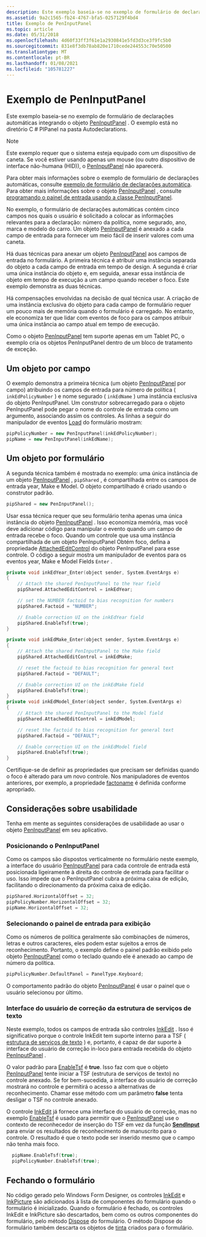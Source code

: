 ```yaml
---
description: Este exemplo baseia-se no exemplo de formulário de declarações automáticas integrando o objeto PenInputPanel. O exemplo está no diretório C \# PIPanel na pasta Autodeclarations.
ms.assetid: 9a2c1565-fb24-4767-bfa5-0257129f4bd4
title: Exemplo de PenInputPanel
ms.topic: article
ms.date: 05/31/2018
ms.openlocfilehash: 4d60f33ff3f61e1a2930841e5fd3d3ce3f9fc5b0
ms.sourcegitcommit: 831e8f3db78ab820e1710cede244553c70e50500
ms.translationtype: MT
ms.contentlocale: pt-BR
ms.lasthandoff: 01/08/2021
ms.locfileid: "105781227"
---
```

# <a name="peninputpanel-sample"></a>Exemplo de PenInputPanel

Este exemplo baseia-se no exemplo de formulário de declarações automáticas integrando o objeto [PenInputPanel](/previous-versions/aa514041(v=msdn.10)) . O exemplo está no diretório C \# PIPanel na pasta Autodeclarations.

> [!Note]  
> Este exemplo requer que o sistema esteja equipado com um dispositivo de caneta. Se você estiver usando apenas um mouse (ou outro dispositivo de interface não-humana (HID)), o [PenInputPanel](/previous-versions/aa514041(v=msdn.10)) não aparecerá.

 

Para obter mais informações sobre o exemplo de formulário de declarações automáticas, consulte [exemplo de formulário de declarações automática](auto-claims-form-sample.md). Para obter mais informações sobre o objeto [PenInputPanel](/previous-versions/aa514041(v=msdn.10)) , consulte [programando o painel de entrada usando a classe PenInputPanel](programming-the-input-panel-using-the-peninputpanel-class.md).

No exemplo, o formulário de declarações automáticas contém cinco campos nos quais o usuário é solicitado a colocar as informações relevantes para a declaração: número da política, nome segurado, ano, marca e modelo do carro. Um objeto [PenInputPanel](/previous-versions/aa514041(v=msdn.10)) é anexado a cada campo de entrada para fornecer um meio fácil de inserir valores com uma caneta.

Há duas técnicas para anexar um objeto [PenInputPanel](/previous-versions/aa514041(v=msdn.10)) aos campos de entrada no formulário. A primeira técnica é atribuir uma instância separada do objeto a cada campo de entrada em tempo de design. A segunda é criar uma única instância do objeto e, em seguida, anexar essa instância de objeto em tempo de execução a um campo quando receber o foco. Este exemplo demonstra as duas técnicas.

Há compensações envolvidas na decisão de qual técnica usar. A criação de uma instância exclusiva do objeto para cada campo de formulário requer um pouco mais de memória quando o formulário é carregado. No entanto, ele economiza ter que lidar com eventos de foco para os campos atribuir uma única instância ao campo atual em tempo de execução.

Como o objeto [PenInputPanel](/previous-versions/aa514041(v=msdn.10)) tem suporte apenas em um Tablet PC, o exemplo cria os objetos PenInputPanel dentro de um bloco de tratamento de exceção.

## <a name="one-object-per-field"></a>Um objeto por campo

O exemplo demonstra a primeira técnica (um objeto [PenInputPanel](/previous-versions/aa514041(v=msdn.10)) por campo) atribuindo os campos de entrada para número de política ( `inkEdPolicyNumber` ) e nome segurado ( `inkEdName` ) uma instância exclusiva do objeto PenInputPanel. Um construtor sobrecarregado para o objeto PenInputPanel pode pegar o nome do controle de entrada como um argumento, associando assim os controles. As linhas a seguir do manipulador de eventos [Load](/dotnet/api/system.windows.forms.form.load?view=netcore-3.1) do formulário mostram:


```C++
pipPolicyNumber = new PenInputPanel(inkEdPolicyNumber);
pipName = new PenInputPanel(inkEdName);
```



## <a name="one-object-per-form"></a>Um objeto por formulário

A segunda técnica também é mostrada no exemplo: uma única instância de um objeto [PenInputPanel](/previous-versions/aa514041(v=msdn.10)) , `pipShared` , é compartilhada entre os campos de entrada year, Make e Model. O objeto compartilhado é criado usando o construtor padrão.


```C++
pipShared = new PenInputPanel();
```



Usar essa técnica requer que seu formulário tenha apenas uma única instância do objeto [PenInputPanel](/previous-versions/aa514041(v=msdn.10)) . Isso economiza memória, mas você deve adicionar código para manipular o evento quando um campo de entrada recebe o foco. Quando um controle que usa uma instância compartilhada de um objeto PenInputPanel Obtém foco, defina a propriedade [AttachedEditControl](/previous-versions/aa514050(v=msdn.10)) do objeto PenInputPanel para esse controle. O código a seguir mostra um manipulador de eventos para os eventos year, Make e Model Fields `Enter` .


```C++
private void inkEdYear_Enter(object sender, System.EventArgs e)
{
    // Attach the shared PenInputPanel to the Year field
    pipShared.AttachedEditControl = inkEdYear;

    // set the NUMBER factoid to bias recognition for numbers
    pipShared.Factoid = "NUMBER";

    // Enable correction UI on the inkEdYear field
    pipShared.EnableTsf(true);
}

private void inkEdMake_Enter(object sender, System.EventArgs e)
{
    // Attach the shared PenInputPanel to the Make field
    pipShared.AttachedEditControl = inkEdMake;

    // reset the factoid to bias recognition for general text
    pipShared.Factoid = "DEFAULT";

    // Enable correction UI on the inkEdMake field
    pipShared.EnableTsf(true);
}
private void inkEdModel_Enter(object sender, System.EventArgs e)
{
    // Attach the shared PenInputPanel to the Model field
    pipShared.AttachedEditControl = inkEdModel;

    // reset the factoid to bias recognition for general text
    pipShared.Factoid = "DEFAULT";

    // Enable correction UI on the inkEdModel field
    pipShared.EnableTsf(true);
}
```



Certifique-se de definir as propriedades que precisam ser definidas quando o foco é alterado para um novo controle. Nos manipuladores de eventos anteriores, por exemplo, a propriedade [factoname](/previous-versions/ms571978(v=vs.100)) é definida conforme apropriado.

## <a name="usability-considerations"></a>Considerações sobre usabilidade

Tenha em mente as seguintes considerações de usabilidade ao usar o objeto [PenInputPanel](/previous-versions/aa514041(v=msdn.10)) em seu aplicativo.

### <a name="positioning-the-peninputpanel"></a>Posicionando o PenInputPanel

Como os campos são dispostos verticalmente no formulário neste exemplo, a interface do usuário [PenInputPanel](/previous-versions/aa514041(v=msdn.10)) para cada controle de entrada está posicionada ligeiramente à direita do controle de entrada para facilitar o uso. Isso impede que o PenInputPanel cubra a próxima caixa de edição, facilitando o direcionamento da próxima caixa de edição.


```C++
pipShared.HorizontalOffset = 32;
pipPolicyNumber.HorizontalOffset = 32;
pipName.HorizontalOffset = 32;
```



### <a name="selecting-input-panel-to-display"></a>Selecionando o painel de entrada para exibição

Como os números de política geralmente são combinações de números, letras e outros caracteres, eles podem estar sujeitos a erros de reconhecimento. Portanto, o exemplo define o painel padrão exibido pelo objeto [PenInputPanel](/previous-versions/aa514041(v=msdn.10)) como o teclado quando ele é anexado ao campo de número da política.


```C++
pipPolicyNumber.DefaultPanel = PanelType.Keyboard;
```



O comportamento padrão do objeto [PenInputPanel](/previous-versions/aa514041(v=msdn.10)) é usar o painel que o usuário selecionou por último.

### <a name="text-services-framework-correction-user-interface"></a>Interface do usuário de correção da estrutura de serviços de texto

Neste exemplo, todos os campos de entrada são controles [InkEdit](/previous-versions/ms552265(v=vs.100)) . Isso é significativo porque o controle InkEdit tem suporte interno para a TSF ( [estrutura de serviços de texto](../tsf/text-services-framework.md) ) e, portanto, é capaz de dar suporte à interface do usuário de correção in-loco para entrada recebida do objeto [PenInputPanel](/previous-versions/aa514041(v=msdn.10)) .

O valor padrão para [EnableTsf](/previous-versions/ms569656(v=vs.100)) é **true**. Isso faz com que o objeto [PenInputPanel](/previous-versions/aa514041(v=msdn.10)) tente iniciar a TSF (estrutura de serviços de texto) no controle anexado. Se for bem-sucedida, a interface do usuário de correção mostrará no controle e permitirá o acesso a alternativas de reconhecimento. Chamar esse método com um parâmetro **false** tenta desligar o TSF no controle anexado.

O controle [InkEdit](/previous-versions/ms552265(v=vs.100)) já fornece uma interface do usuário de correção, mas no exemplo [EnableTsf](/previous-versions/ms569656(v=vs.100)) é usado para permitir que o [PenInputPanel](/previous-versions/aa514041(v=msdn.10)) use o contexto de reconhecedor de inserção do TSF em vez da função [**SendInput**](/windows/win32/api/winuser/nf-winuser-sendinput) para enviar os resultados de reconhecimento de manuscrito para o controle. O resultado é que o texto pode ser inserido mesmo que o campo não tenha mais foco.


```C++
  pipName.EnableTsf(true);
  pipPolicyNumber.EnableTsf(true);
```



## <a name="closing-the-form"></a>Fechando o formulário

No código gerado pelo Windows Form Designer, os controles [InkEdit](/previous-versions/ms552265(v=vs.100)) e [InkPicture](/previous-versions/aa514604(v=msdn.10)) são adicionados à lista de componentes do formulário quando o formulário é inicializado. Quando o formulário é fechado, os controles InkEdit e InkPicture são descartados, bem como os outros componentes do formulário, pelo método [Dispose](/dotnet/api/system.windows.forms.form.dispose?view=netcore-3.1) do formulário. O método Dispose do formulário também descarta os objetos de [tinta](/previous-versions/aa515768(v=msdn.10)) criados para o formulário.

 

 
